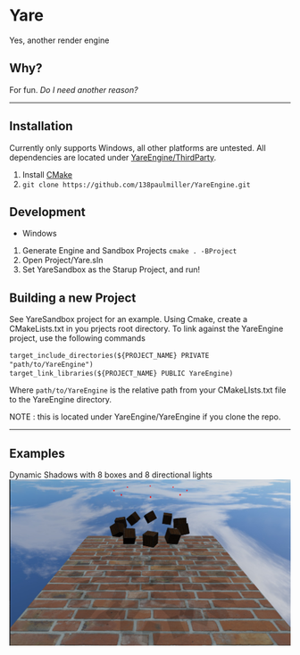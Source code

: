 # Yare

Yes, another render engine

## Why?

For fun. 
*Do I need another reason?* 

-----------------------------------------------------------
## Installation 

Currently only supports Windows, all other platforms are untested. 
All dependencies are located under [YareEngine/ThirdParty](YareEngine/ThirdParty).

1. Install [CMake](https://cmake.org/download/) 
2. `git clone https://github.com/138paulmiller/YareEngine.git`

## Development

- Windows

1. Generate Engine and Sandbox Projects `cmake . -BProject`
2. Open Project/Yare.sln
3. Set YareSandbox as the Starup Project, and run!

## Building a new Project
See YareSandbox project for an example. Using Cmake, create a CMakeLists.txt in you prjects root directory. 
To link against the YareEngine project, use the following commands
```
target_include_directories(${PROJECT_NAME} PRIVATE "path/to/YareEngine")
target_link_libraries(${PROJECT_NAME} PUBLIC YareEngine)
```
Where `path/to/YareEngine` is the relative path from your CMakeLIsts.txt file to the YareEngine directory. 

NOTE : this is located under YareEngine/YareEngine if you clone the repo.

-----------------------------------------------------------

## Examples
Dynamic Shadows with 8 boxes and 8 directional lights
![](./Docs/Images/demo_8_boxes_8_dir_lights.png)
